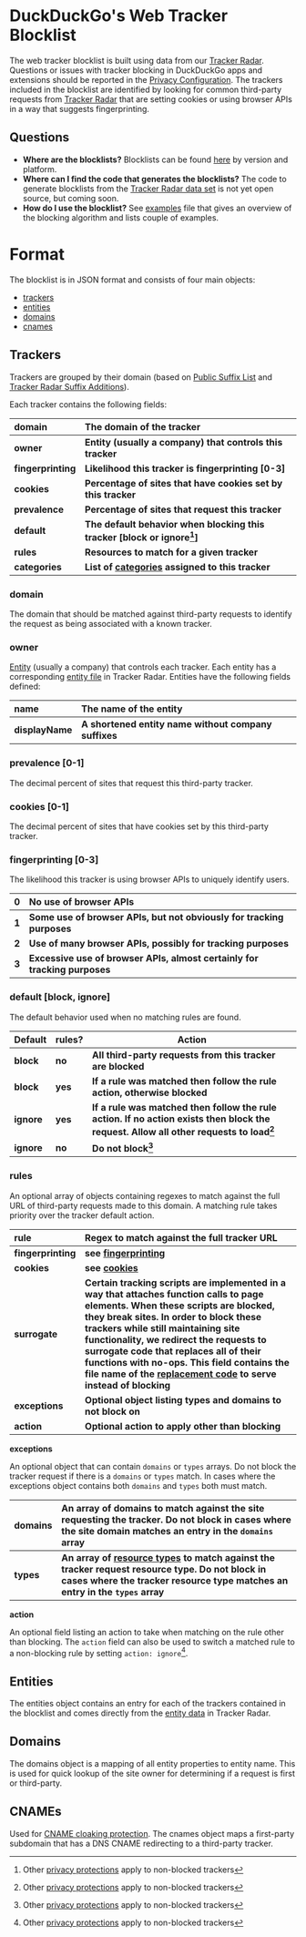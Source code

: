 # DuckDuckGo's Web Tracker Blocklist

The web tracker blocklist is built using data from our [Tracker Radar](https://github.com/duckduckgo/tracker-radar). Questions or issues with tracker blocking in DuckDuckGo apps and extensions should be reported in the [Privacy Configuration](https://github.com/duckduckgo/privacy-configuration).
The trackers included in the blocklist are identified by looking for common third-party requests from [Tracker Radar](https://github.com/duckduckgo/tracker-radar) that are setting cookies or using browser APIs in a way that suggests fingerprinting.

## Questions

- **Where are the blocklists?** Blocklists can be found [here](https://github.com/duckduckgo/tracker-blocklists/web) by version and platform.
- **Where can I find the code that generates the blocklists?** The code to generate blocklists from the [Tracker Radar data set](https://github.com/duckduckgo/tracker-radar) is not yet open source, but coming soon.
- **How do I use the blocklist?** See [examples](EXAMPLES.md) file that gives an overview of the blocking algorithm and lists couple of examples.

# Format

The blocklist is in JSON format and consists of four main objects:

- [trackers](#trackers)
- [entities](#entities)
- [domains](#domains)
- [cnames](#cnames)

## Trackers

Trackers are grouped by their domain (based on [Public Suffix List](https://publicsuffix.org/list/) and [Tracker Radar Suffix Additions](https://github.com/duckduckgo/tracker-radar/blob/main/build-data/static/pslExtras.json)).

Each tracker contains the following fields:

|domain|The domain of the tracker|
|:-|:-|
|__owner__|__Entity (usually a company) that controls this tracker__|
|__fingerprinting__|__Likelihood this tracker is fingerprinting [0-3]__|
|__cookies__|__Percentage of sites that have cookies set by this tracker__|
|__prevalence__|__Percentage of sites that request this tracker__|
|__default__|__The default behavior when blocking this tracker [block or ignore[^1]]__|
|__rules__|__Resources to match for a given tracker__|
|__categories__|__List of [categories](https://github.com/duckduckgo/tracker-radar/blob/main/docs/CATEGORIES.md) assigned to this tracker__|

### domain

The domain that should be matched against third-party requests to identify the request as being associated with a known tracker.

### owner

[Entity](#entities) (usually a company) that controls each tracker. Each entity has a corresponding [entity file](https://github.com/duckduckgo/tracker-radar/tree/main/entities) in Tracker Radar.
Entities have the following fields defined:

|name|The name of the entity|
|:-|:-|
|__displayName__|__A shortened entity name without company suffixes__|

### prevalence [0-1]

The decimal percent of sites that request this third-party tracker.

### cookies [0-1]

The decimal percent of sites that have cookies set by this third-party tracker.

### fingerprinting [0-3]

The likelihood this tracker is using browser APIs to uniquely identify users.

|0|No use of browser APIs|
|:---|:---|
| __1__ | __Some use of browser APIs, but not obviously for tracking purposes__ |
| __2__ | __Use of many browser APIs, possibly for tracking purposes__ |
| __3__ | __Excessive use of browser APIs, almost certainly for tracking purposes__ |

### default [block, ignore]

The default behavior used when no matching rules are found.

|Default|rules?|Action|
|-|-|-|
|__block__|__no__|__All third-party requests from this tracker are blocked__|
|__block__|__yes__|__If a rule was matched then follow the rule action, otherwise blocked__|
|__ignore__|__yes__|__If a rule was matched then follow the rule action. If no action exists then block the request. Allow all other requests to load[^1]__|
|__ignore__|__no__|__Do not block[^1]__|

### rules

An optional array of objects containing regexes to match against the full URL of third-party requests made to this domain. A matching rule takes priority over the tracker default action.

|rule|Regex to match against the full tracker URL
|:-|:-|
|__fingerprinting__|__see [fingerprinting](#fingerprinting-0-3)__|
|__cookies__|__see [cookies](#cookies-0-1)__|
|__surrogate__|__Certain tracking scripts are implemented in a way that attaches function calls to page elements. When these scripts are blocked, they break sites. In order to block these trackers while still maintaining site functionality, we redirect the requests to surrogate code that replaces all of their functions with no-ops. This field contains the file name of the [replacement code](https://github.com/duckduckgo/tracker-surrogates) to serve instead of blocking__|
|__exceptions__|__Optional object listing types and domains to not block on__|
|__action__|__Optional action to apply other than blocking__|

**exceptions**

An optional object that can contain `domains` or `types` arrays. Do not block the tracker request if there is a `domains` or `types` match. In cases where the exceptions object contains both `domains` and `types` both must match.

|domains|An array of domains to match against the site requesting the tracker. Do not block in cases where the site domain matches an entry in the `domains` array|
|:-|:-|
|__types__|__An array of [resource types](https://developer.mozilla.org/en-US/docs/Mozilla/Add-ons/WebExtensions/API/webRequest/ResourceType) to match against the tracker request resource type. Do not block in cases where the tracker resource type matches an entry in the `types` array__|

**action**

An optional field listing an action to take when matching on the rule other than blocking. The `action` field can also be used to switch a matched rule to a non-blocking rule by setting `action: ignore`[^1].

## Entities

The entities object contains an entry for each of the trackers contained in the blocklist and comes directly from the [entity data](https://github.com/duckduckgo/tracker-radar/tree/main/entities) in Tracker Radar.

## Domains

The domains object is a mapping of all entity properties to entity name. This is used for quick lookup of the site owner for determining if a request is first or third-party.

## CNAMEs

Used for [CNAME cloaking protection](https://help.duckduckgo.com/duckduckgo-help-pages/privacy/web-tracking-protections/#cname-cloaking-protection). The cnames object maps a first-party subdomain that has a DNS CNAME redirecting to a third-party tracker.

[^1]: Other [privacy protections](https://help.duckduckgo.com/duckduckgo-help-pages/privacy/web-tracking-protections/) apply to non-blocked trackers
